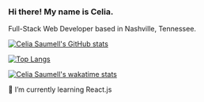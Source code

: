 ### Hi there! My name is Celia.

<!--
**celiasaumell/celiasaumell** is a ✨ _special_ ✨ repository because its `README.md` (this file) appears on your GitHub profile.

Here are some ideas to get you started:

- 🔭 I’m currently working on ...
- 🌱 I’m currently learning ...
- 👯 I’m looking to collaborate on ...
- 🤔 I’m looking for help with ...
- 💬 Ask me about ...
- 📫 How to reach me: ...
- 😄 Pronouns: ...
- ⚡ Fun fact: ...
-->

Full-Stack Web Developer based in Nashville, Tennessee.

[![Celia Saumell's GitHub stats](https://github-readme-stats.vercel.app/api?username=celiasaumell&show_icons=true&theme=dracula)](https://github.com/anuraghazra/github-readme-stats)

[![Top Langs](https://github-readme-stats.vercel.app/api/top-langs/?username=celiasaumell&theme=dracula&layout=compact)](https://github.com/anuraghazra/github-readme-stats)

[![Celia Saumell's wakatime stats](https://github-readme-stats.vercel.app/api/wakatime?username=celiasaumell&theme=dracula)](https://github.com/anuraghazra/github-readme-stats)

🌱 I’m currently learning React.js
